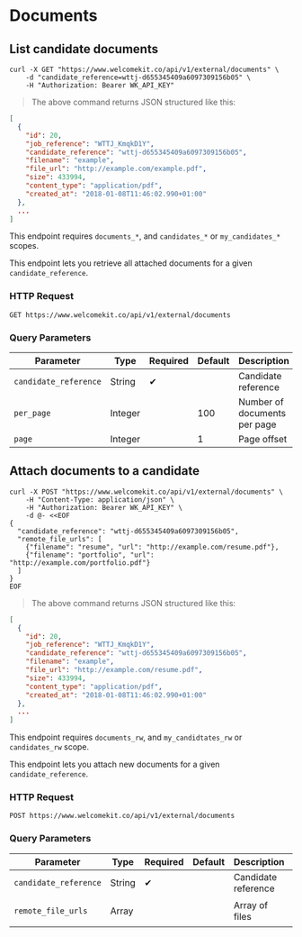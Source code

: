 # Documents

## List candidate documents

```shell
curl -X GET "https://www.welcomekit.co/api/v1/external/documents" \
    -d "candidate_reference=wttj-d655345409a6097309156b05" \
    -H "Authorization: Bearer WK_API_KEY"
```

> The above command returns JSON structured like this:

```json
[
  {
    "id": 20,
    "job_reference": "WTTJ_KmqkD1Y",
    "candidate_reference": "wttj-d655345409a6097309156b05",
    "filename": "example",
    "file_url": "http://example.com/example.pdf",
    "size": 433994,
    "content_type": "application/pdf",
    "created_at": "2018-01-08T11:46:02.990+01:00"
  },
  ...
]
```

<aside class="notice">
This endpoint requires <code>documents_*</code>, and <code>candidates_*</code> or <code>my_candidates_*</code> scopes.
</aside>

This endpoint lets you retrieve all attached documents for a given `candidate_reference`.

### HTTP Request

`GET https://www.welcomekit.co/api/v1/external/documents`

### Query Parameters

Parameter | Type | Required | Default | Description | Example
--- | --- | --- | --- | --- | ---
`candidate_reference` | String | ✔ | | Candidate reference | wttj-d655345409a6097309156b05
`per_page` | Integer | | 100 | Number of documents per page |
`page` | Integer | | 1 | Page offset |

## Attach documents to a candidate

```shell
curl -X POST "https://www.welcomekit.co/api/v1/external/documents" \
    -H "Content-Type: application/json" \
    -H "Authorization: Bearer WK_API_KEY" \
    -d @- <<EOF
{
  "candidate_reference": "wttj-d655345409a6097309156b05",
  "remote_file_urls": [
    {"filename": "resume", "url": "http://example.com/resume.pdf"},
    {"filename": "portfolio", "url": "http://example.com/portfolio.pdf"}
  ]
}
EOF
```

> The above command returns JSON structured like this:

```json
[
  {
    "id": 20,
    "job_reference": "WTTJ_KmqkD1Y",
    "candidate_reference": "wttj-d655345409a6097309156b05",
    "filename": "example",
    "file_url": "http://example.com/resume.pdf",
    "size": 433994,
    "content_type": "application/pdf",
    "created_at": "2018-01-08T11:46:02.990+01:00"
  },
  ...
]
```

<aside class="notice">
This endpoint requires <code>documents_rw</code>, and <code>my_candidtates_rw</code> or <code>candidates_rw</code> scope.
</aside>

This endpoint lets you attach new documents for a given `candidate_reference`.

### HTTP Request

`POST https://www.welcomekit.co/api/v1/external/documents`

### Query Parameters

Parameter | Type | Required | Default | Description | Example
--- | --- | --- | --- | --- | ---
`candidate_reference` | String | ✔ | | Candidate reference | wttj-d655345409a6097309156b05
`remote_file_urls` | Array |  | | Array of files | `[ {"filename": "resume", "file": "http://example.com/resume.pdf"} ]`
